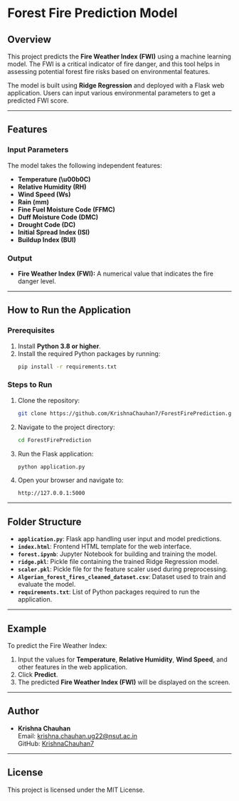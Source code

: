 # Forest Fire Prediction Model

## Overview
This project predicts the **Fire Weather Index (FWI)** using a machine learning model. The FWI is a critical indicator of fire danger, and this tool helps in assessing potential forest fire risks based on environmental features.

The model is built using **Ridge Regression** and deployed with a Flask web application. Users can input various environmental parameters to get a predicted FWI score.

---

## Features

### Input Parameters
The model takes the following independent features:
- **Temperature (\u00b0C)**
- **Relative Humidity (RH)**
- **Wind Speed (Ws)**
- **Rain (mm)**
- **Fine Fuel Moisture Code (FFMC)**
- **Duff Moisture Code (DMC)**
- **Drought Code (DC)**
- **Initial Spread Index (ISI)**
- **Buildup Index (BUI)**

### Output
- **Fire Weather Index (FWI):** A numerical value that indicates the fire danger level.

---

## How to Run the Application

### Prerequisites
1. Install **Python 3.8 or higher**.
2. Install the required Python packages by running:
   ```bash
   pip install -r requirements.txt
   ```

### Steps to Run
1. Clone the repository:
   ```bash
   git clone https://github.com/KrishnaChauhan7/ForestFirePrediction.git
   ```
2. Navigate to the project directory:
   ```bash
   cd ForestFirePrediction
   ```
3. Run the Flask application:
   ```bash
   python application.py
   ```
4. Open your browser and navigate to:
   ```
   http://127.0.0.1:5000
   ```

---

## Folder Structure
- **`application.py`**: Flask app handling user input and model predictions.
- **`index.html`**: Frontend HTML template for the web interface.
- **`forest.ipynb`**: Jupyter Notebook for building and training the model.
- **`ridge.pkl`**: Pickle file containing the trained Ridge Regression model.
- **`scaler.pkl`**: Pickle file for the feature scaler used during preprocessing.
- **`Algerian_forest_fires_cleaned_dataset.csv`**: Dataset used to train and evaluate the model.
- **`requirements.txt`**: List of Python packages required to run the application.

---

## Example
To predict the Fire Weather Index:
1. Input the values for **Temperature**, **Relative Humidity**, **Wind Speed**, and other features in the web application.
2. Click **Predict**.
3. The predicted **Fire Weather Index (FWI)** will be displayed on the screen.

---

## Author
- **Krishna Chauhan**  
  Email: krishna.chauhan.ug22@nsut.ac.in  
  GitHub: [KrishnaChauhan7](https://github.com/KrishnaChauhan7)

---

## License
This project is licensed under the MIT License.




